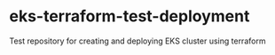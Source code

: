 # eks-terraform-test-deployment
Test repository for creating and deploying EKS cluster using terraform
